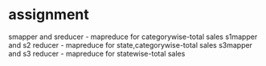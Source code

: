 # assignment
smapper and sreducer - mapreduce for categorywise-total sales
s1mapper and s2 reducer - mapreduce for state,categorywise-total sales
s3mapper and s3 reducer - mapreduce for statewise-total sales
